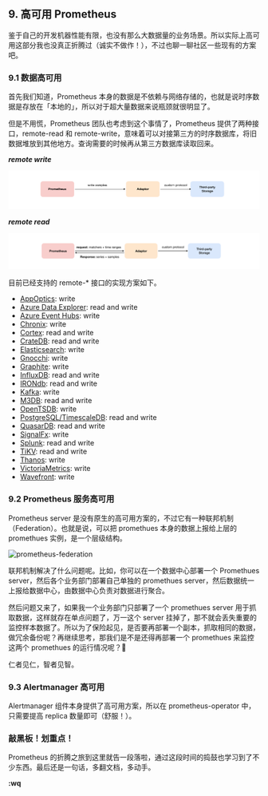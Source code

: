 ## 9. 高可用 Prometheus

鉴于自己的开发机器性能有限，也没有那么大数据量的业务场景。所以实际上高可用这部分我也没真正折腾过（诚实不做作！），不过也聊一聊社区一些现有的方案吧。

### 9.1 数据高可用

首先我们知道，Prometheus 本身的数据是不依赖与网络存储的，也就是说时序数据是存放在「本地的」，所以对于超大量数据来说瓶颈就很明显了。

但是不用慌，Prometheus 团队也考虑到这个事情了，Prometheus 提供了两种接口，remote-read 和 remote-write，意味着可以对接第三方的时序数据库，将旧数据堆放到其他地方。查询需要的时候再从第三方数据库读取回来。

***remote write***

![remote write](./images/remote-write.png)

***remote read***

![remote read](./images/remote-read.png)

目前已经支持的 remote-* 接口的实现方案如下。

* [AppOptics](https://github.com/solarwinds/prometheus2appoptics): write
* [Azure Data Explorer](https://github.com/cosh/PrometheusToAdx): read and write
* [Azure Event Hubs](https://github.com/bryanklewis/prometheus-eventhubs-adapter): write
* [Chronix](https://github.com/ChronixDB/chronix.ingester): write
* [Cortex](https://github.com/cortexproject/cortex): read and write
* [CrateDB](https://github.com/crate/crate_adapter): read and write
* [Elasticsearch](https://github.com/infonova/prometheusbeat): write
* [Gnocchi](https://gnocchi.xyz/prometheus.html): write
* [Graphite](https://github.com/prometheus/prometheus/tree/master/documentation/examples/remote_storage/remote_storage_adapter): write
* [InfluxDB](https://docs.influxdata.com/influxdb/latest/supported_protocols/prometheus): read and write
* [IRONdb](https://github.com/circonus-labs/irondb-prometheus-adapter): read and write
* [Kafka](https://github.com/Telefonica/prometheus-kafka-adapter): write
* [M3DB](https://m3db.github.io/m3/integrations/prometheus): read and write
* [OpenTSDB](https://github.com/prometheus/prometheus/tree/master/documentation/examples/remote_storage/remote_storage_adapter): write
* [PostgreSQL/TimescaleDB](https://github.com/timescale/prometheus-postgresql-adapter): read and write
* [QuasarDB](https://doc.quasardb.net/master/user-guide/integration/prometheus.html): read and write
* [SignalFx](https://github.com/signalfx/metricproxy#prometheus): write
* [Splunk](https://github.com/kebe7jun/ropee): read and write
* [TiKV](https://github.com/bragfoo/TiPrometheus): read and write
* [Thanos](https://github.com/thanos-io/thanos): write
* [VictoriaMetrics](https://github.com/VictoriaMetrics/VictoriaMetrics): write
* [Wavefront](https://github.com/wavefrontHQ/prometheus-storage-adapter): write

### 9.2 Prometheus 服务高可用

Prometheus server 是没有原生的高可用方案的，不过它有一种联邦机制（Federation）。也就是说，可以把 promethues 本身的数据上报给上层的 promethues 实例，是一个层级结构。

![prometheus-federation](prometheus-federation.png)

联邦机制解决了什么问题呢。比如，你可以在一个数据中心部署一个 Promethues server，然后各个业务部门部署自己单独的 promethues server，然后数据统一上报给数据中心，由数据中心负责对数据进行聚合。

然后问题又来了，如果我一个业务部门只部署了一个 promethues server 用于抓取数据，这样就存在单点问题了，万一这个 server 挂掉了，那不就会丢失重要的监控样本数据了。所以为了保险起见，是否要再部署一个副本，抓取相同的数据，做冗余备份呢？再继续思考，那我们是不是还得再部署一个 promethues 来监控这两个 promethues 的运行情况呢？🐶

仁者见仁，智者见智。

### 9.3 Alertmanager 高可用

Alertmanager 组件本身提供了高可用方案，所以在 prometheus-operator 中，只需要提高 replica 数量即可（舒服！）。

### 敲黑板！划重点！

Prometheus 的折腾之旅到这里就告一段落啦，通过这段时间的捣鼓也学习到了不少东西。最后还是一句话，多翻文档，多动手。

**:wq**

